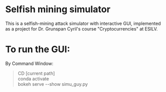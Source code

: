 # Selfish mining simulator
This is a selfish-mining attack simulator with interactive GUI, implemented as a project for Dr. Grunspan Cyril's course "Cryptocurrencies" at ESILV.

# To run the GUI:
By Command Window:
> CD [current path] \
> conda activate \
> bokeh serve --show simu_guy.py



